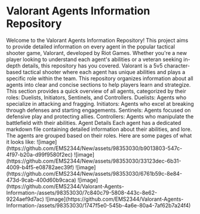 <h1>Valorant Agents Information Repository</h1>
Welcome to the Valorant Agents Information Repository! This project aims to provide detailed information on every agent in the popular tactical shooter game, Valorant, developed by Riot Games. Whether you're a new player looking to understand each agent's abilities or a veteran seeking in-depth details, this repository has you covered.
Valorant is a 5v5 character-based tactical shooter where each agent has unique abilities and plays a specific role within the team. This repository organizes information about all agents into clear and concise sections to help players learn and strategize.
This section provides a quick overview of all agents, categorized by their roles: Duelists, Initiators, Sentinels, and Controllers.
Duelists: Agents who specialize in attacking and fragging.
Initiators: Agents who excel at breaking through defenses and starting engagements.
Sentinels: Agents focused on defensive play and protecting allies.
Controllers: Agents who manipulate the battlefield with their abilities.
Agent Details
Each agent has a dedicated markdown file containing detailed information about their abilities, and lore. The agents are grouped based on their roles.
Here are some pages of what it looks like:
![image](https://github.com/EMS2344/New/assets/98353030/b9013803-547c-4f97-b20a-d99f9580f2ec)
![image](https://github.com/EMS2344/New/assets/98353030/33123dec-6b31-4009-b4f5-e08782aec39f)
![image](https://github.com/EMS2344/New/assets/98353030/6761b59c-8e84-473d-9cab-400d60b9caca)
![image](https://github.com/EMS2344/Valorant-Agents-Information-/assets/98353030/7c840c79-5808-443c-8e62-9224aef9d7ac)
![image](https://github.com/EMS2344/Valorant-Agents-Information-/assets/98353030/1747f5e0-545b-4a6e-80a4-7af62b7a24f4)






